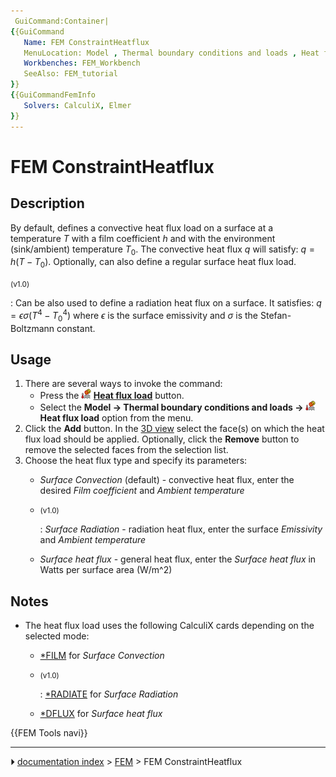 ```yaml
---
 GuiCommand:Container|
{{GuiCommand
   Name: FEM ConstraintHeatflux
   MenuLocation: Model , Thermal boundary conditions and loads , Heat flux load
   Workbenches: FEM_Workbench
   SeeAlso: FEM_tutorial
}}
{{GuiCommandFemInfo
   Solvers: CalculiX, Elmer
}}
---
```


# FEM ConstraintHeatflux

## Description

By default, defines a convective heat flux load on a surface at a temperature $T$ with a film coefficient $h$ and with the environment (sink/ambient) temperature $T_{0}$. The convective heat flux $q$ will satisfy: $q=h(T-T_{0})$. Optionally, can also define a regular surface heat flux load.


<small>(v1.0)</small> 

: Can be also used to define a radiation heat flux on a surface. It satisfies: $q=\epsilon \sigma(T^{4}-T_{0}^{4})$ where $\epsilon$ is the surface emissivity and $\sigma$ is the Stefan-Boltzmann constant.

## Usage

1.  There are several ways to invoke the command:
    -   Press the **<img src="images/FEM_ConstraintHeatflux.svg" width=16px> [Heat flux load](FEM_ConstraintHeatflux.md)** button.
    -   Select the **Model → Thermal boundary conditions and loads → <img src="images/FEM_ConstraintHeatflux.svg" width=16px> Heat flux load** option from the menu.
2.  Click the **Add** button. In the [3D view](3D_view.md) select the face(s) on which the heat flux load should be applied. Optionally, click the **Remove** button to remove the selected faces from the selection list.
3.  Choose the heat flux type and specify its parameters:
    -   *Surface Convection* (default) - convective heat flux, enter the desired *Film coefficient* and *Ambient temperature*

    -   
        <small>(v1.0)</small> 
        
        : *Surface Radiation* - radiation heat flux, enter the surface *Emissivity* and *Ambient temperature*

    -   *Surface heat flux* - general heat flux, enter the *Surface heat flux* in Watts per surface area (W/m\^2)

## Notes

-   The heat flux load uses the following CalculiX cards depending on the selected mode:
    -   [\*FILM](http://web.mit.edu/calculix_v2.7/CalculiX/ccx_2.7/doc/ccx/node203.html) for *Surface Convection*

    -   
        <small>(v1.0)</small> 
        
        : [\*RADIATE](http://web.mit.edu/calculix_v2.7/CalculiX/ccx_2.7/doc/ccx/node234.html) for *Surface Radiation*

    -   [\*DFLUX](http://web.mit.edu/calculix_v2.7/CalculiX/ccx_2.7/doc/ccx/node188.html) for *Surface heat flux*




 {{FEM Tools navi}}



---
⏵ [documentation index](../README.md) > [FEM](Category_FEM.md) > FEM ConstraintHeatflux
